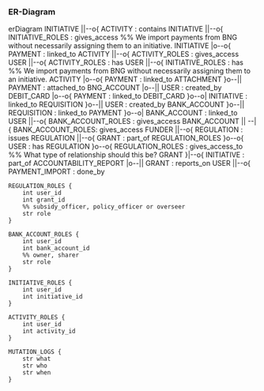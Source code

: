 ### ER-Diagram

erDiagram
    INITIATIVE ||--o{ ACTIVITY : contains
    INITIATIVE ||--o{ INITIATIVE_ROLES : gives_access
    %% We import payments from BNG without necessarily assigning them to an initiative.
    INITIATIVE |o--o{ PAYMENT : linked_to
    ACTIVITY ||--o{ ACTIVITY_ROLES : gives_access
    USER ||--o{ ACTIVITY_ROLES : has
    USER ||--o{ INITIATIVE_ROLES : has
    %% We import payments from BNG without necessarily assigning them to an initiative.
    ACTIVITY |o--o{ PAYMENT : linked_to
    ATTACHMENT }o--|| PAYMENT : attached_to
    BNG_ACCOUNT |o--|| USER : created_by
    DEBIT_CARD |o--o{ PAYMENT : linked_to
    DEBIT_CARD }o--o| INITIATIVE : linked_to
    REQUISITION }o--|| USER : created_by
    BANK_ACCOUNT }o--|| REQUISITION : linked_to
    PAYMENT }o--o| BANK_ACCOUNT : linked_to
    USER ||--o{ BANK_ACCOUNT_ROLES : gives_access
    BANK_ACCOUNT || --|{ BANK_ACCOUNT_ROLES: gives_access
    FUNDER ||--o{ REGULATION : issues
    REGULATION ||--o{ GRANT : part_of
    REGULATION_ROLES }o--o{ USER : has
    REGULATION }o--o{ REGULATION_ROLES : gives_access_to
    %% What type of relationship should this be?
    GRANT }|--o{ INITIATIVE : part_of
    ACCOUNTABILITY_REPORT |o--|| GRANT : reports_on
    USER ||--o{ PAYMENT_IMPORT : done_by

    
    REGULATION_ROLES {
        int user_id
        int grant_id
        %% subsidy_officer, policy_officer or overseer
        str role
    }

    BANK_ACCOUNT_ROLES {
        int user_id
        int bank_account_id
        %% owner, sharer
        str role
    }

    INITIATIVE_ROLES {
        int user_id
        int initiative_id
    }

    ACTIVITY_ROLES {
        int user_id
        int activity_id
    }

    MUTATION_LOGS {
        str what
        str who
        str when
    }